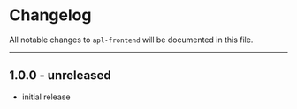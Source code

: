 # Changelog

All notable changes to `apl-frontend` will be documented in this file.

---

## 1.0.0 - unreleased

- initial release
